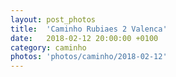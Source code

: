 ```yaml
---
layout: post_photos
title:  'Caminho Rubiaes 2 Valenca'
date:   2018-02-12 20:00:00 +0100
category: caminho
photos: 'photos/caminho/2018-02-12'
---
```


